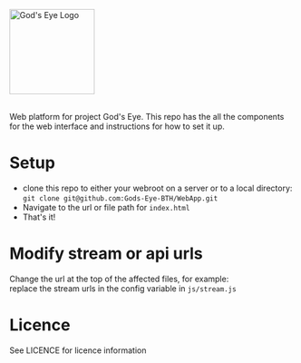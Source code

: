 <!-- used html for logo object instead since you can't ajust size of a markdown img -->
<img src="/project-resources/img/banner.png" alt="God's Eye Logo" height="150px" /><br><br>

Web platform for project God's Eye. This repo has the all the components
for the web interface and instructions for how to set it up.

# Setup
* clone this repo to either your webroot on a server or to a local directory:
`git clone git@github.com:Gods-Eye-BTH/WebApp.git`
* Navigate to the url or file path for `index.html`
* That's it!

# Modify stream or api urls
Change the url at the top of the affected files, for example:  
replace the stream urls in the config variable in `js/stream.js`

# Licence
See LICENCE for licence information
